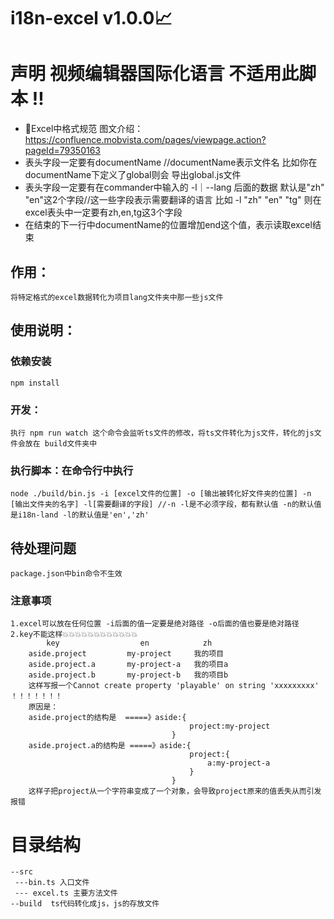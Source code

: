# i18n-excel v1.0.0📈

# 声明 视频编辑器国际化语言 不适用此脚本 ‼️

- 📃Excel中格式规范 图文介绍：https://confluence.mobvista.com/pages/viewpage.action?pageId=79350163
- 表头字段一定要有documentName //documentName表示文件名 比如你在documentName下定义了global则会 导出global.js文件
- 表头字段一定要有在commander中输入的 -l｜--lang 后面的数据 默认是"zh" "en"这2个字段//这一些字段表示需要翻译的语言 比如 -l "zh" "en" "tg" 则在excel表头中一定要有zh,en,tg这3个字段
- 在结束的下一行中documentName的位置增加end这个值，表示读取excel结束

## 作用：
    将特定格式的excel数据转化为项目lang文件夹中那一些js文件
    
## 使用说明：

### 依赖安装
    npm install

### 开发：
    执行 npm run watch 这个命令会监听ts文件的修改，将ts文件转化为js文件，转化的js文件会放在 build文件夹中

### 执行脚本：在命令行中执行    
    node ./build/bin.js -i [excel文件的位置] -o [输出被转化好文件夹的位置] -n [输出文件夹的名字] -l[需要翻译的字段] //-n -l是不必须字段，都有默认值 -n的默认值是i18n-land -l的默认值是'en','zh'

## 待处理问题
    package.json中bin命令不生效

### 注意事项
    1.excel可以放在任何位置 -i后面的值一定要是绝对路径 -o后面的值也要是绝对路径
    2.key不能这样💥💥💥💥💥💥💥💥💥💥💥💥
            key                  en            zh
        aside.project         my-project     我的项目
        aside.project.a       my-project-a   我的项目a
        aside.project.b       my-project-b   我的项目b
        这样写报一个Cannot create property 'playable' on string 'xxxxxxxxx' ！！！！！！！
        原因是：
        aside.project的结构是  =====》aside:{
                                            project:my-project
                                        }
        aside.project.a的结构是 =====》aside:{
                                            project:{
                                                a:my-project-a
                                            }
                                        }
        这样子把project从一个字符串变成了一个对象，会导致project原来的值丢失从而引发报错

# 目录结构
    --src 
     ---bin.ts 入口文件
     --- excel.ts 主要方法文件
    --build  ts代码转化成js，js的存放文件

